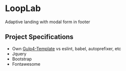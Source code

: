 # LoopLab

Adaptive landing with modal form in footer

## Project Specifications

- Own [Gulp4-Template](https://github.com/dotio/Gulp-4-HTML-Template) vs eslint, babel, autoprefixer, etc
- Jquery
- Bootstrap
- Fontawesome

